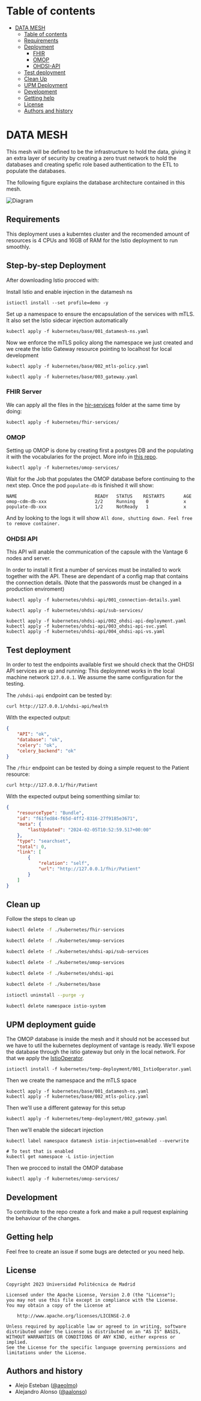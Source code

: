 # Table of contents

- [DATA MESH](#focusing-manager)
  - [Table of contents](#table-of-contents)
  - [Requirements](#requirements)
  - [Deployment](#step-by-step-deployment)
      - [FHIR](#fhir-server)
      - [OMOP](#omop)
      - [OHDSI-API](#ohdsi-api)
  - [Test deployment](#test-deployment)
  - [Clean Up](#clean-up)
  - [UPM Deployment](#upm-deployment-guide)
  - [Development](#development)
  - [Getting help](#getting-help)
  - [License](#license)
  - [Authors and history](#authors-and-history) 
  
# DATA MESH

This mesh will be defined to be the infrastructure to hold the data, giving it an extra layer of security by creating a zero trust network to hold the databases and creating spefic role based authentication to the ETL to populate the databases.

The following figure explains the database architecture contained in this mesh.

![Diagram](./doc/imgs/CapsuleSchema.png)


## Requirements

This deployment uses a kuberntes cluster and the recomended amount of resources is 4 CPUs and 16GB of RAM for the Istio deployment to run smoothly.

## Step-by-step Deployment


After downloading Istio procced with:

Install Istio and enable injection in the datamesh ns

```shell
istioctl install --set profile=demo -y 

```
Set up a namespace to ensure the encapsulation of the services with mTLS. It also set the Istio sidecar injection automatically
```shell
kubectl apply -f kubernetes/base/001_datamesh-ns.yaml
```
Now we enforce the mTLS policy along the namespace we just created and we create the Istio Gateway resource pointing to localhost for local development 

```shell 
kubectl apply -f kubernetes/base/002_mtls-policy.yaml

kubectl apply -f kubernetes/base/003_gateway.yaml
```
### FHIR Server
We can apply all the files in the [hir-services](./kubernetes/fhir-services) folder at the same time by doing:

```shell
kubectl apply -f kubernetes/fhir-services/
```
### OMOP 

Setting up OMOP is done by creating first a postgres DB and the populating it with the vocabularies for the project. More info in [this repo](https://github.com/IDEA4RC/OMOP-Automatic-Deploy).

```shell
kubectl apply -f kubernetes/omop-services/
```
Wait for the Job that populates the OMOP database before continuing to the next step.
Once the pod `populate-db` is finished it will show:
```shell
NAME                             READY   STATUS    RESTARTS       AGE
omop-cdm-db-xxx                  2/2     Running    0             x
populate-db-xxx                  1/2     NotReady   1             x
```

And by looking to the logs it will show `All done, shutting down. Feel free to remove container.`

### OHDSI API

This API will anable the communication of the capsule with the Vantage 6 nodes and server.

In order to install it first a number of services must be installed to work together with the API. These are dependant of a config map that contains the connection details. (Note that the passwords must be changed in a production enviroment)

```shell
kubectl apply -f kubernetes/ohdsi-api/001_connection-details.yaml

kubectl apply -f kubernetes/ohdsi-api/sub-services/

kubectl apply -f kubernetes/ohdsi-api/002_ohdsi-api-deployment.yaml
kubectl apply -f kubernetes/ohdsi-api/003_ohdsi-api-svc.yaml
kubectl apply -f kubernetes/ohdsi-api/004_ohdsi-api-vs.yaml
```

## Test deployment

In order to test the endpoints available first we should check that the OHDSI API services are up and running:
This deploymnet works in the local machine network `127.0.0.1`. We assume the same configuration for the testing.

The `/ohdsi-api` endpoint can be tested by:
```shell
curl http://127.0.0.1/ohdsi-api/health
```
With the expected output:
```json
{
    "API": "ok",
    "database": "ok",
    "celery": "ok",
    "celery_backend": "ok"
}
```
The `/fhir` endpoint can be tested by doing a simple request to the Patient resource:

```shell
curl http://127.0.0.1/fhir/Patient
```
With the expected output being somenthing similar to:
```json
{
    "resourceType": "Bundle",
    "id": "f61fed84-f65d-4ff2-8316-27f9185e3671",
    "meta": {
        "lastUpdated": "2024-02-05T10:52:59.517+00:00"
    },
    "type": "searchset",
    "total": 0,
    "link": [
        {
            "relation": "self",
            "url": "http://127.0.0.1/fhir/Patient"
        }
    ]
}
```
## Clean up

Follow the steps to clean up

```bash
kubectl delete -f ./kubernetes/fhir-services

kubectl delete -f ./kubernetes/omop-services

kubectl delete -f ./kubernetes/ohdsi-api/sub-services

kubectl delete -f ./kubernetes/omop-services

kubectl delete -f ./kubernetes/ohdsi-api

kubectl delete -f ./kubernetes/base

istioctl uninstall --purge -y

kubectl delete namespace istio-system
```

## UPM deployment guide

The OMOP database is inside the mesh and it should not be accessed but we have to util the kubernetes deployment of vantage is ready. We'll expose the database through the istio gateway but only in the local network. For that we apply the [IstioOperator](kubernetes/temp-deployment/001_IstioOperator.yaml).

```shell
istioctl install -f kubernetes/temp-deployment/001_IstioOperator.yaml
```

Then we create the namespace and the mTLS space

```shell
kubectl apply -f kubernetes/base/001_datamesh-ns.yaml
kubectl apply -f kubernetes/base/002_mtls-policy.yaml
```
Then we'll use a different gateway for this setup

```shell
kubectl apply -f kubernetes/temp-deployment/002_gateway.yaml
```

Then we'll enable the sidecart injection 
```shell
kubectl label namespace datamesh istio-injection=enabled --overwrite

# To test that is enabled
kubectl get namespace -L istio-injection
```

Then we procced to install the OMOP database

```shell
kubectl apply -f kubernetes/omop-services/
```

## Development

To contribute to the repo create a fork and make a pull request explaining the behaviour of the changes.

## Getting help

Feel free to create an issue if some bugs are detected or you need help.


License
------

```
Copyright 2023 Universidad Politécnica de Madrid

Licensed under the Apache License, Version 2.0 (the "License");
you may not use this file except in compliance with the License.
You may obtain a copy of the License at

    http://www.apache.org/licenses/LICENSE-2.0

Unless required by applicable law or agreed to in writing, software
distributed under the License is distributed on an "AS IS" BASIS,
WITHOUT WARRANTIES OR CONDITIONS OF ANY KIND, either express or implied.
See the License for the specific language governing permissions and
limitations under the License.
```

Authors and history
---------------------------
- Alejo Esteban ([@aeolmo]())
- Alejandro Alonso ([@aalonso]())
